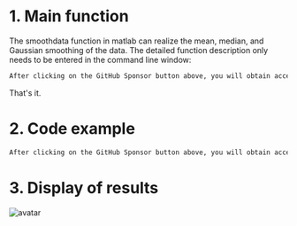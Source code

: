 #  1. Main function 

 The smoothdata function in matlab can realize the mean, median, and Gaussian smoothing of the data. The detailed function description only needs to be entered in the command line window: 

  ```python  
After clicking on the GitHub Sponsor button above, you will obtain access permissions to my private code repository ( https://github.com/slowlon/my_code_bar ) to view this blog code. By searching the code number of this blog, you can find the code you need, code number is: 2024020309574515463
  ```  
 That's it. 

#  2. Code example 

  ```python  
After clicking on the GitHub Sponsor button above, you will obtain access permissions to my private code repository ( https://github.com/slowlon/my_code_bar ) to view this blog code. By searching the code number of this blog, you can find the code you need, code number is: 2024020309574515463
  ```  
#  3. Display of results 

 ![avatar]( 7f0f137da9d14479bac718d6742af2f8.png) 

